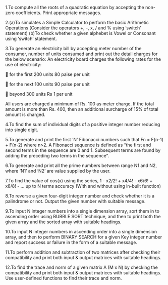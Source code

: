 1.To compute all the roots of a quadratic equation by accepting the non-zero coefficients. 
Print appropriate messages.

2.(a)To simulates a Simple Calculator to perform the basic Arithmetic Operations
 (Consider the operators +, -, x, / and % using ‘switch’ statement)
  (b)To check whether a given alphebet is Vowel or Consonant using ‘switch’ statement.
  
3.To generate an electricity bill by accepting meter number of the consumer, number of units
consumed and print out the detail charges for the below scenario:
An electricity board charges the following rates for the use of electricity: 

	for the first 200 units 80 paise per unit

	for the next 100 units 90 paise per unit 

	beyond 300 units Rs 1 per unit 

All users are charged a minimum of Rs. 100 as meter charge. If the total amount is more than Rs. 400, 
then an additional surcharge of 15% of total amount is charged.

4.To find the sum of individual digits of a positive integer number reducing into single digit.

5.To generate and print the first ‘N’ Fibonacci numbers such that Fn = F(n-1) + F(n-2) where n>2.
A Fibonacci sequence is defined as “the first and second terms in the sequence are 0 and 1. 
Subsequent terms are found by adding the preceding two terms in the sequence”.

6.To generate and print all the prime numbers between range N1 and N2, where ‘N1’ and ‘N2’ are value supplied by the user.

7.To find the value of cos(x) using the series, 1 - x2/2! + x4/4! - x6/6! + x8/8! - ... up to 
N terms accuracy (With and without using in-built function)

8.To reverse a given four-digit integer number and check whether it is a palindrome or not. 
Output the given number with suitable message.

9.To input N integer numbers into a single dimension array, sort them in to 
ascending order using BUBBLE SORT technique, and then to print both the given array 
and the sorted array with suitable headings.

10.To input N integer numbers in ascending order into a single dimension array, and 
then to perform BINARY SEARCH for a given Key integer number and report success or failure in the form of a suitable message.

11.To perform addition and subtraction of two matrices after checking their 
compatibility and print both input & output matrices with suitable headings. 

12.To find the trace and norm of a given matrix A (M x N) by checking the 
compatibility and print both input & output matrices with suitable headings. 
Use user-defined functions to find their trace and norm.

